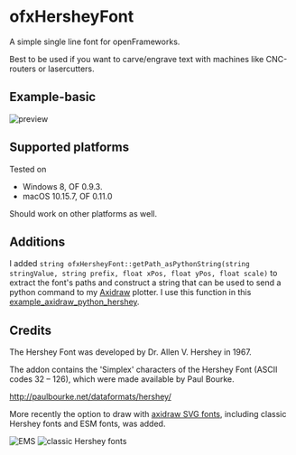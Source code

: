 # ofxHersheyFont
A simple single line font for openFrameworks.

Best to be used if you want to carve/engrave text with machines like CNC-routers or lasercutters.

## Example-basic
![preview](https://github.com/stephanschulz/ofxHersheyFont/blob/axidraw_hershey/img/preview.jpg)

## Supported platforms
Tested on 
- Windows 8, OF 0.9.3.
- macOS 10.15.7, OF 0.11.0

Should work on other platforms as well.

## Additions
I added `string ofxHersheyFont::getPath_asPythonString(string stringValue, string prefix, float xPos, float yPos, float scale)` to extract the font's paths and construct a string that can be used to send a python command to my [Axidraw](https://shop.evilmadscientist.com/productsmenu/908) plotter.
I use this function in this [example_axidraw_python_hershey](https://github.com/antimodular/examples/tree/master/example_axidraw_python_hershey).

## Credits
The Hershey Font was developed by Dr. Allen V. Hershey in 1967.

The addon contains the 'Simplex' characters of the Hershey Font (ASCII codes 32 – 126), which were made available by Paul Bourke.

http://paulbourke.net/dataformats/hershey/

More recently the option to draw with [axidraw SVG fonts](https://gitlab.com/oskay/svg-fonts), including classic Hershey fonts and ESM fonts, was added.

![EMS](https://github.com/stephanschulz/ofxHersheyFont/blob/axidraw_hershey/img/EMS-samples.png)
![classic Hershey fonts](https://github.com/stephanschulz/ofxHersheyFont/blob/axidraw_hershey/img/Hershey-samples.png)
